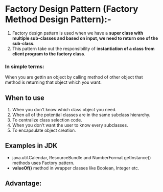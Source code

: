 # Factory Design Pattern (Factory Method Design Pattern):-
1. Factory design pattern is used when we have a **super class with multiple sub-classes and based on input, we need to return one of the sub-class**. 
2. This pattern take out the responsibility of **instantiation of a class from client program to the factory class**.

### In simple terms:
When you are gettin an object by calling method of other object that method is returning that object which you want.

## When to use
1. When you don't know which class object you need.
2. When all of the potential classes are in the same subclass hierarchy.
3. To centralize class selection code.
4. When you don't want the user to know every subclasses.
5. To encapsulate object creation.

## Examples in JDK
- java.util.Calendar, ResourceBundle and NumberFormat getInstance() methods uses Factory pattern.
- **valueOf()** method in wrapper classes like Boolean, Integer etc.

## Advantage:
